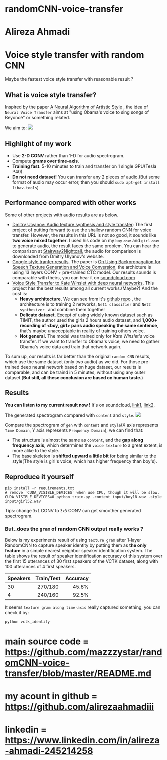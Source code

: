 # randomCNN-voice-transfer
# Alireza Ahmadi
# Voice style transfer with random CNN
Maybe the fastest voice style transfer with reasonable result ?
## What is voice style transfer?
Inspired by the paper [A Neural Algorithm of Artistic Style](https://arxiv.org/abs/1508.06576) , the idea of `Neural Voice Transfer` aims at  "using Obama's voice to sing songs of Beyoncé" or something related.

We aim to:
![](picture/purpose.png)

## Highlight of my work
* Use **2-D CONV** rather than 1-D for audio spectrogram.
* Compute **grams over time-axis**.
* **Training fast**. 5-10 minutes to train and transfer on 1 single GPU(Tesla P40).
* **Do not need dataset!** You can transfer any 2 pieces of audio.(But some format of audio may occur error, then you should `sudo apt-get install libav-tools`)

## Performance compared with other works
Some of other projects with audio results are as below.
* [Dmitry Ulyanov: Audio texture synthesis and style transfer](https://dmitryulyanov.github.io/audio-texture-synthesis-and-style-transfer/): The first project of putting forward to use the shallow random CNN for voice transfer. However, the results in this URL is not so good, it sounds like **two voice mixed together**. I used his code on my `boy.wav` and `girl.wav` to generate audio, the result faces the same problem. You can hear the comparison at [Stairway2Nightcall](https://soundcloud.com/mazzzystar/sets/stairway2nightcall), the audio for comparison is downloaded from Dmitry Ulyanov's website.
* [Google style tranfer results](https://google.github.io/speech_style_transfer/samples.html). The paper is [On Using Backpropagation for Speech Texture Generation and Voice Conversion](https://arxiv.org/abs/1712.08363), the archicture is using 13 layers CONV + pre-trained CTC model. Our results sounds is comparable with theirs, you can hear it on [soundcloud.com](https://soundcloud.com/mazzzystar/sets/speech-conversion-sample)
* [Voice Style Transfer to Kate Winslet with deep neural networks](https://soundcloud.com/andabi/sets/voice-style-transfer-to-kate-winslet-with-deep-neural-networks). This project has the best results among all current works.(Maybe?) And the cost is:
	* **Heavy architecture.** We can see from it's [github repo](https://github.com/andabi/deep-voice-conversion) , the architecture is to training 2 networks, `Net1 classifier` and `Net2 synthesizer ` and combine them together
	* **Delicate dataset.** Except of using widely known dataset such as TIMIT, the author used the girls 2 hours audio dataset, and **1,000+ recording of <boy, girl> pairs audio speaking the same sentence**, that's maybe unacceptable in reality of training others voice.
    * **Not general.** The model was trained only for *Kate Winslet's* voice transfer. If we want to transfer to Obama's voice, we need to gather Obama's voice data and train that network again.


To sum up, our results is far better than the original `random CNN` results, which use the same dataset (only two audio) as we did. For those pre-trained deep neural network based on huge dataset, our results is comparable, and can be traind in 5 minutes, without using any outer dataset.(**But still, all these conclusion are based on human taste.**)

## Results
**You can listen to my current result  now !** It's on soundcloud, [link1](https://soundcloud.com/mazzzystar/sets/stairway2nightcall), [link2](https://soundcloud.com/mazzzystar/sets/speech-conversion-sample).

The generated spectrogram compared with `content` and `style`.
![](picture/gen.png)

Compare the spectrogram of `gen` with `content` and `style`(X axis represents `Time Domain`, Y axis represents `Frequency Domain`),  we can find that:
* The structure is almost the same as `content`, and the **gap along frequency axis**, which determines the `voice texture` to a great extent, is more alike to the style.
* The base skeleton is **shifted upward a little bit** for being similar to the style(The style is girl's voice, which has higher frequency than boy's).

## Reproduce it yourself
```
pip install -r requirements.txt 
# remove `CUDA_VISIBLE_DEVICES` when use CPU, though it will be slow. 
CUDA_VISIBLE_DEVICES=0 python train.py -content input/boy18.wav -style input/girl52.wav
```
Tips: change `3x1` CONV to `3x3` CONV can get smoother generated spectrogram.

### But..does the `gram` of random CNN output really works ?
Below is my experiments result of using `texture gram`  after 1-layer RandomCNN  to capture speaker identity by putting them as **the only feature** in a simple nearest neighbor speaker identification system. The table shows the result of speaker identification accuracy of this system over the first 15 utterances of 30 first speakers of the VCTK dataset, along with 100 utterances of 4 first speakers.

| Speakers        | Train/Test           | Accuracy  |
| ------------- |:-------------:| -----:|
| 30     | 270/180 | 45.6%|
| 4      | 240/160      |   92.5% |

It seems `texture gram along time-axis` really captured something, you can check it by:
```
python vctk_identify
```

# main source code = https://github.com/mazzzystar/randomCNN-voice-transfer/blob/master/README.md
# my acount in github = https://github.com/alirezaahmadiii    
# linkedin = https://www.linkedin.com/in/alireza-ahmadi-245214258
